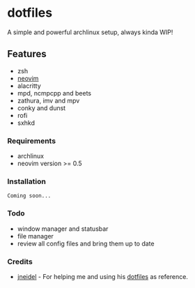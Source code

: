 # dotfiles

A simple and powerful archlinux setup, always kinda WIP!

## Features

- zsh
- [neovim](https://github.com/jasper-schnabel/neovim-lua)
- alacritty
- mpd, ncmpcpp and beets
- zathura, imv and mpv
- conky and dunst
- rofi
- sxhkd

### Requirements

- archlinux
- neovim version >= 0.5

### Installation

`Coming soon...`

### Todo

- window manager and statusbar
- file manager
- review all config files and bring them up to date

### Credits

- [jneidel](https://github.com/jneidel) - For helping me and using his [dotfiles](https://github.com/jneidel/dotfiles) as reference.
